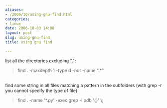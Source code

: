 ```yaml
---
aliases:
- /2006/10/using-gnu-find.html
categories:
- linux
date: 2006-10-03 14:00
layout: post
slug: using-gnu-find
title: using gnu find

---
```


<p>
 list all the directories excluding ".":
 <br/>
</p>
<blockquote>
 find . -maxdepth 1 -type d -not -name ".*"
</blockquote>
<br/>
find some string in all files matching a pattern in the subfolders (with grep -r you cannot specify the type of file)
<br/>
<blockquote>
 find . -name '*.py' -exec grep -i pdb '{}' \;
</blockquote>
